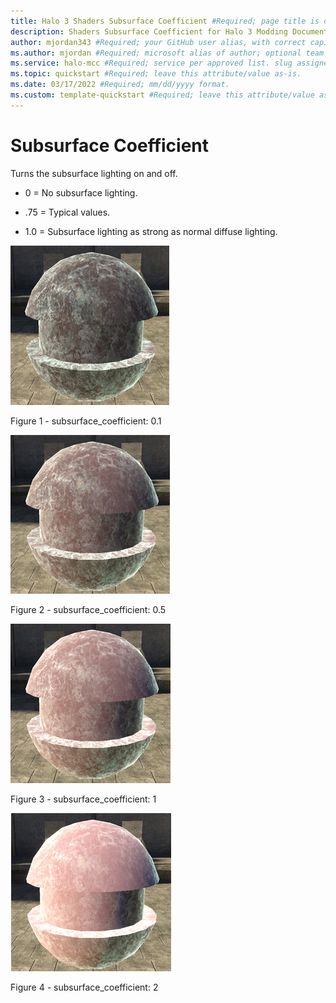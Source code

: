 ```yaml
---
title: Halo 3 Shaders Subsurface Coefficient #Required; page title is displayed in search results. Include the brand.
description: Shaders Subsurface Coefficient for Halo 3 Modding Documentation. #Required; article description that is displayed in search results. 
author: mjordan343 #Required; your GitHub user alias, with correct capitalization.
ms.author: mjordan #Required; microsoft alias of author; optional team alias.
ms.service: halo-mcc #Required; service per approved list. slug assigned by ACOM.
ms.topic: quickstart #Required; leave this attribute/value as-is.
ms.date: 03/17/2022 #Required; mm/dd/yyyy format.
ms.custom: template-quickstart #Required; leave this attribute/value as-is.
---
```


# Subsurface Coefficient

Turns the subsurface lighting on and off.

- 0 = No subsurface lighting.

- .75 = Typical values.

- 1.0 = Subsurface lighting as strong as normal diffuse lighting.

![An object that has a subsurface coefficient set to a value of zero point one.](./media/H3_Shaders_SubSurCo01.png)

Figure 1 - subsurface_coefficient: 0.1

![An object that has a subsurface coefficient set to a value of zero point five.](./media/H3_Shaders_SubSurCo05.png)

Figure 2 - subsurface_coefficient: 0.5

![An object that has a subsurface coefficient set to a value of one.](./media/H3_Shaders_SubSurCo1.png)

Figure 3 - subsurface_coefficient: 1

![An object that has a subsurface coefficient set to a value of two.](./media/H3_Shaders_SubSurCo2.png)

Figure 4 - subsurface_coefficient: 2
